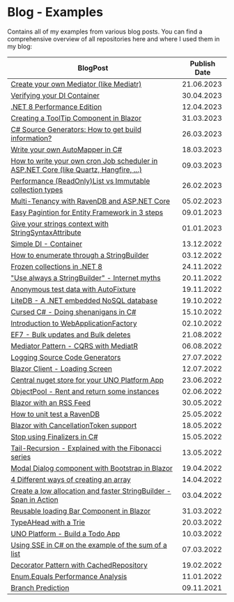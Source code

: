 # Blog - Examples

Contains all of my examples from various blog posts. You can find a comprehensive overview of all repositories here and where I used them in my blog:

| BlogPost                                                                                                       | Publish Date |
| -------------------------------------------------------------------------------------------------------------- | ------------ |
| [Create your own Mediator (like Mediatr)](Mediator/)                                                           | 21.06.2023   |
| [Verifying your DI Container](ServiceCollectionVerify/)                                                        | 30.04.2023   |
| [.NET 8 Performance Edition](BenchmarkDotNet8/)                                                                | 12.04.2023   |
| [Creating a ToolTip Component in Blazor](BlazorToolTip/)                                                       | 31.03.2023   |
| [C# Source Generators: How to get build information?](BuildInformation/)                                       | 26.03.2023   |
| [Write your own AutoMapper in C#](AutoMapper/)                                                                 | 18.03.2023   |
| [How to write your own cron Job scheduler in ASP.NET Core (like Quartz, Hangfire, ...)](CronBackgroundWorker/) | 09.03.2023   |
| [Performance (ReadOnly)List vs Immutable collection types](ImmutablePerformance/)                              | 26.02.2023   |
| [Multi-Tenancy with RavenDB and ASP.NET Core](MultiTenantRavenDB/)                                             | 05.02.2023   |
| [Easy Pagintion for Entity Framework in 3 steps](PaginationEF/)                                                | 09.01.2023   |
| [Give your strings context with StringSyntaxAttribute](StringHightlighting/)                                   | 01.01.2023   |
| [Simple DI - Container](DIContainer/)                                                                          | 13.12.2022   |
| [How to enumerate through a StringBuilder](EnumerateStringBuilder/)                                            | 03.12.2022   |
| [Frozen collections in .NET 8](FrozenSetBenchmark/)                                                            | 24.11.2022   |
| ["Use always a StringBuilder" - Internet myths](StringBuilderPerformance/)                                     | 20.11.2022   |
| [Anonymous test data with AutoFixture](AutoFixtureXUnit/)                                                      | 19.11.2022   |
| [LiteDB - A .NET embedded NoSQL database](LiteDatabase/)                                                       | 19.10.2022   |
| [Cursed C# - Doing shenanigans in C#](CursedCSharp/)                                                           | 15.10.2022   |
| [Introduction to WebApplicationFactory](WebAppFactory/)                                                        | 02.10.2022   |
| [EF7 - Bulk updates and Bulk deletes](EF7Bulk/)                                                                | 21.08.2022   |
| [Mediator Pattern - CQRS with MediatR](MediatorPattern/)                                                       | 06.08.2022   |
| [Logging Source Code Generators](LoggingSourceCodeGenerator/)                                                  | 27.07.2022   |
| [Blazor Client - Loading Screen](BlazorClientLoadingScreen/)                                                   | 12.07.2022   |
| [Central nuget store for your UNO Platform App](UnoDirectoryBuildProps/)                                       | 23.06.2022   |
| [ObjectPool - Rent and return some instances](ObjectPool/)                                                     | 02.06.2022   |
| [Blazor with an RSS Feed](BlazorRSSFeed/)                                                                      | 30.05.2022   |
| [How to unit test a RavenDB](RavenDBUnitTest/)                                                                 | 25.05.2022   |
| [Blazor with CancellationToken support](BlazorCancellation/)                                                   | 18.05.2022   |
| [Stop using Finalizers in C#](Finalizers/)                                                                     | 15.05.2022   |
| [Tail-Recursion - Explained with the Fibonacci series](TailRecursion/)                                         | 13.05.2022   |
| [Modal Dialog component with Bootstrap in Blazor](ModalDialogComponent/)                                       | 19.04.2022   |
| [4 Different ways of creating an array](ArrayInitializePerformance/)                                           | 14.04.2022   |
| [Create a low allocation and faster StringBuilder - Span in Action](ValueStringBuilder/)                       | 03.04.2022   |
| [Reusable loading Bar Component in Blazor](BlazorLoadingComponent/)                                            | 31.03.2022   |
| [TypeAHead with a Trie](TrieTypeAHead/)                                                                        | 20.03.2022   |
| [UNO Platform - Build a Todo App](TodoApp/)                                                                    | 10.03.2022   |
| [Using SSE in C# on the example of the sum of a list](ArraySumPerformanceSIMD/)                                | 07.03.2022   |
| [Decorator Pattern with CachedRepository](DecoratorPattern/)                                                   | 19.02.2022   |
| [Enum.Equals Performance Analysis](EnumEqualsPerformance/)                                                     | 11.01.2022   |
| [Branch Prediction](BranchPrediction/)                                                                         | 09.11.2021   |
